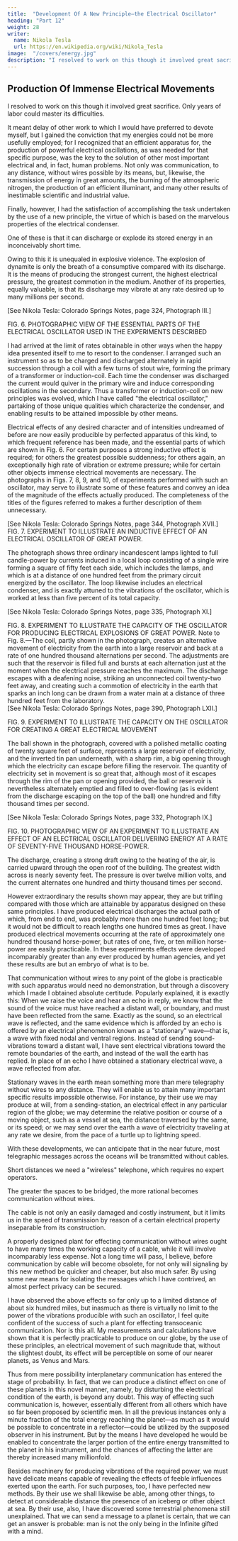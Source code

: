 ```yaml
---
title:  "Development Of A New Principle—the Electrical Oscillator"
heading: "Part 12"
weight: 28
writer:
  name: Nikola Tesla
  url: https://en.wikipedia.org/wiki/Nikola_Tesla
image:  "/covers/energy.jpg"
description: "I resolved to work on this though it involved great sacrifice. Only years of labor could master its difficulties"
---
```



<!-- The Earth Responds To Man 

Interplanetary Communication Now Probable.
 -->

## Production Of Immense Electrical Movements

I resolved to work on this though it involved great sacrifice. Only years of labor could master its difficulties. 

It meant delay of other work to which I would have preferred to devote myself, but I gained the conviction that my energies could not be more usefully employed; for I recognized that an efficient apparatus for, the production of powerful electrical oscillations, as was needed for that specific purpose, was the key to the solution of other most important electrical and, in fact, human problems. Not only was communication, to any distance, without wires possible by its means, but, likewise, the transmission of energy in great amounts, the burning of the atmospheric nitrogen, the production of an efficient illuminant, and many other results of inestimable scientific and industrial value. 

Finally, however, I had the satisfaction of accomplishing the task undertaken by the use of a new principle, the virtue of which is based on the marvelous properties of the electrical condenser. 

One of these is that it can discharge or explode its stored energy in an inconceivably short time. 

Owing to this it is unequaled in explosive violence. The explosion of dynamite is only the breath of a consumptive compared with its discharge. It is the means of producing the strongest current, the highest electrical pressure, the greatest commotion in the medium. Another of its properties, equally valuable, is that its discharge may vibrate at any rate desired up to many millions per second. 

[See Nikola Tesla: Colorado Springs Notes, page 324, Photograph III.] 

FIG. 6. PHOTOGRAPHIC VIEW OF THE ESSENTIAL PARTS OF THE ELECTRICAL OSCILLATOR USED IN THE EXPERIMENTS DESCRIBED  

I had arrived at the limit of rates obtainable in other ways when the happy idea presented itself to me to resort to the condenser. I arranged such an instrument so as to be charged and discharged alternately in rapid succession through a coil with a few turns of stout wire, forming the primary of a transformer or induction-coil. Each time the condenser was discharged the current would quiver in the primary wire and induce corresponding oscillations in the secondary. Thus a transformer or induction-coil on new principles was evolved, which I have called "the electrical oscillator," partaking of those unique qualities which characterize the condenser, and enabling results to be attained impossible by other means. 

Electrical effects of any desired character and of intensities undreamed of before are now easily producible by perfected apparatus of this kind, to which frequent reference has been made, and the essential parts of which are shown in Fig. 6. For certain purposes a strong inductive effect is required; for others the greatest possible suddenness; for others again, an exceptionally high rate of vibration or extreme pressure; while for certain other objects immense electrical movements are necessary. The photographs in Figs. 7, 8, 9, and 10, of experiments performed with such an oscillator, may serve to illustrate some of these features and convey an idea of the magnitude of the effects actually produced. The completeness of the titles of the figures referred to makes a further description of them unnecessary. 

[See Nikola Tesla: Colorado Springs Notes, page 344, Photograph XVII.]  
FIG. 7. EXPERIMENT TO ILLUSTRATE AN INDUCTIVE EFFECT OF AN ELECTRICAL OSCILLATOR OF GREAT POWER.

The photograph shows three ordinary incandescent lamps lighted to full candle-power by currents induced in a local loop consisting of a single wire forming a square of fifty feet each side, which includes the lamps, and which is at a distance of one hundred feet from the primary circuit energized by the oscillator. The loop likewise includes an electrical condenser, and is exactly attuned to the vibrations of the oscillator, which is worked at less than five percent of its total capacity. 

[See Nikola Tesla: Colorado Springs Notes, page 335, Photograph XI.]  

FIG. 8. EXPERIMENT TO ILLUSTRATE THE CAPACITY OF THE OSCILLATOR FOR PRODUCING ELECTRICAL EXPLOSIONS OF GREAT POWER.
Note to Fig. 8.—The coil, partly shown in the photograph, creates an alternative movement of electricity from the earth into a large reservoir and back at a rate of one hundred thousand alternations per second. The adjustments are such that the reservoir is filled full and bursts at each alternation just at the moment when the electrical pressure reaches the maximum. The discharge escapes with a deafening noise, striking an unconnected coil twenty-two feet away, and creating such a commotion of electricity in the earth that sparks an inch long can be drawn from a water main at a distance of three hundred feet from the laboratory. 
<br>[See Nikola Tesla: Colorado Springs Notes, page 390, Photograph LXII.]  

FIG. 9. EXPERIMENT TO ILLUSTRATE THE CAPACITY ON THE OSCILLATOR FOR CREATING A GREAT ELECTRICAL MOVEMENT

The ball shown in the photograph, covered with a polished metallic coating of twenty square feet of surface, represents a large reservoir of electricity, and the inverted tin pan underneath, with a sharp rim, a big opening through which the electricity can escape before filling the reservoir. The quantity of electricity set in movement is so great that, although most of it escapes through the rim of the pan or opening provided, the ball or reservoir is nevertheless alternately emptied and filled to over-flowing (as is evident from the discharge escaping on the top of the ball) one hundred and fifty thousand times per second. 

[See Nikola Tesla: Colorado Springs Notes, page 332, Photograph IX.]  

FIG. 10. PHOTOGRAPHIC VIEW OF AN EXPERIMENT TO ILLUSTRATE AN EFFECT OF AN ELECTRICAL OSCILLATOR DELIVERING ENERGY AT A RATE OF SEVENTY-FIVE THOUSAND HORSE-POWER.

The discharge, creating a strong draft owing to the heating of the air, is carried upward through the open roof of the building. The greatest width across is nearly seventy feet. The pressure is over twelve million volts, and the current alternates one hundred and thirty thousand times per second. 

However extraordinary the results shown may appear, they are but trifling compared with those which are attainable by apparatus designed on these same principles. I have produced electrical discharges the actual path of which, from end to end, was probably more than one hundred feet long; but it would not be difficult to reach lengths one hundred times as great. I have produced electrical movements occurring at the rate of approximately one hundred thousand horse-power, but rates of one, five, or ten million horse-power are easily practicable. In these experiments effects were developed incomparably greater than any ever produced by human agencies, and yet these results are but an embryo of what is to be. 

That communication without wires to any point of the globe is practicable with such apparatus would need no demonstration, but through a discovery which I made I obtained absolute certitude. Popularly explained, it is exactly this: When we raise the voice and hear an echo in reply, we know that the sound of the voice must have reached a distant wall, or boundary, and must have been reflected from the same. Exactly as the sound, so an electrical wave is reflected, and the same evidence which is afforded by an echo is offered by an electrical phenomenon known as a "stationary" wave—that is, a wave with fixed nodal and ventral regions. Instead of sending sound-vibrations toward a distant wall, I have sent electrical vibrations toward the remote boundaries of the earth, and instead of the wall the earth has replied. In place of an echo I have obtained a stationary electrical wave, a wave reflected from afar. 

Stationary waves in the earth mean something more than mere telegraphy without wires to any distance. They will enable us to attain many important specific results impossible otherwise. For instance, by their use we may produce at will, from a sending-station, an electrical effect in any particular region of the globe; we may determine the relative position or course of a moving object, such as a vessel at sea, the distance traversed by the same, or its speed; or we may send over the earth a wave of electricity traveling at any rate we desire, from the pace of a turtle up to lightning speed. 

With these developments, we can anticipate that in the near future, most telegraphic messages across the oceans will be transmitted without cables. 

Short distances we need a "wireless" telephone, which requires no expert operators. 

The greater the spaces to be bridged, the more rational becomes communication without wires. 

The cable is not only an easily damaged and costly instrument, but it limits us in the speed of transmission by reason of a certain electrical property inseparable from its construction. 

A properly designed plant for effecting communication without wires ought to have many times the working capacity of a cable, while it will involve incomparably less expense. Not a long time will pass, I believe, before communication by cable will become obsolete, for not only will signaling by this new method be quicker and cheaper, but also much safer. By using some new means for isolating the messages which I have contrived, an almost perfect privacy can be secured.

I have observed the above effects so far only up to a limited distance of about six hundred miles, but inasmuch as there is virtually no limit to the power of the vibrations producible with such an oscillator, I feel quite confident of the success of such a plant for effecting transoceanic communication. Nor is this all. My measurements and calculations have shown that it is perfectly practicable to produce on our globe, by the use of these principles, an electrical movement of such magnitude that, without the slightest doubt, its effect will be perceptible on some of our nearer planets, as Venus and Mars. 

Thus from mere possibility interplanetary communication has entered the stage of probability. In fact, that we can produce a distinct effect on one of these planets in this novel manner, namely, by disturbing the electrical condition of the earth, is beyond any doubt. This way of effecting such communication is, however, essentially different from all others which have so far been proposed by scientific men. In all the previous instances only a minute fraction of the total energy reaching the planet—as much as it would be possible to concentrate in a reflector—could be utilized by the supposed observer in his instrument. But by the means I have developed he would be enabled to concentrate the larger portion of the entire energy transmitted to the planet in his instrument, and the chances of affecting the latter are thereby increased many millionfold. 

Besides machinery for producing vibrations of the required power, we must have delicate means capable of revealing the effects of feeble influences exerted upon the earth. For such purposes, too, I have perfected new methods. By their use we shall likewise be able, among other things, to detect at considerable distance the presence of an iceberg or other object at sea. By their use, also, I have discovered some terrestrial phenomena still unexplained. That we can send a message to a planet is certain, that we can get an answer is probable: man is not the only being in the Infinite gifted with a mind. 
